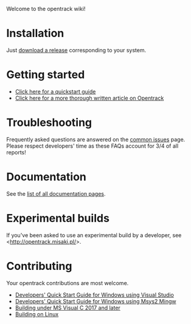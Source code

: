 Welcome to the opentrack wiki!

# Installation
Just [download a release](https://github.com/tahakytk/opentrack/releases/tag/opentrack.2.3-rc49p0) corresponding to your system.

# Getting started
- [Click here for a quickstart guide](https://github.com/opentrack/opentrack/wiki/Quick-Start-Guide-(WIP))
- [Click here for a more thorough written article on Opentrack](https://forum.il2sturmovik.com/topic/34403-a-complete-guide-to-set-up-head-tracking-opentrack/?tab=comments#comment-580169)

# Troubleshooting

Frequently asked questions are answered on the [common
issues](https://github.com/opentrack/opentrack/wiki/common-issues) page.
Please respect developers' time as these FAQs account for 3/4
of all reports!

# Documentation
See the [list of all documentation pages](https://github.com/opentrack/opentrack/wiki/_pages).

# Experimental builds

If you've been asked to use an experimental build by a developer, see <<http://opentrack.misaki.pl/>>.

# Contributing
Your opentrack contributions are most welcome.
* [Developers' Quick Start Guide for Windows using Visual Studio](https://github.com/opentrack/opentrack/wiki/Developers'-Quick-Start-Guide-for-Windows)
* [Developers' Quick Start Guide for Windows using Msys2 Mingw](https://github.com/opentrack/opentrack/wiki/Developers'-Quick-Start-Guide-for-Windows-using-Msys2-Mingw)
* [Building under MS Visual C 2017 and later](https://github.com/opentrack/opentrack/wiki/Building-under-MS-Visual-C---2017-and-later)
* [Building on Linux](https://github.com/opentrack/opentrack/wiki/Building-on-Linux)